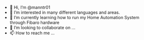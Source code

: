 - 👋 Hi, I’m @manntr01
- 👀 I’m interested in many different languages and areas.
- 🌱 I’m currently learning how to run my Home Automation System through Fibaro hardware
- 💞️ I’m looking to collaborate on ...
- 📫 How to reach me ...

<!---
manntr01/manntr01 is a ✨ special ✨ repository because its `README.md` (this file) appears on your GitHub profile.
You can click the Preview link to take a look at your changes.
--->
